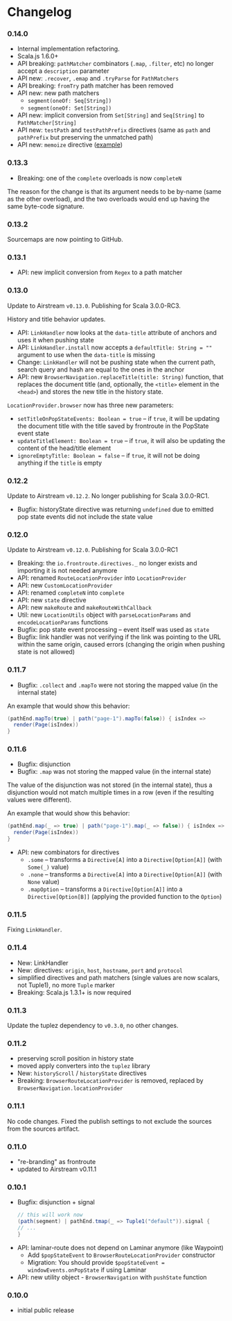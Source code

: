 # Changelog

### 0.14.0

* Internal implementation refactoring.
* Scala.js 1.6.0+
* API breaking: `pathMatcher` combinators (`.map`, `.filter`, etc) no longer accept a `description` parameter
* API new: `.recover`, `.emap` and `.tryParse` for `PathMatchers`
* API breaking: `fromTry` path matcher has been removed
* API new: new path matchers
  * `segment(oneOf: Seq[String])`
  * `segment(oneOf: Set[String])`
* API new: implicit conversion from `Set[String]` and `Seq[String]` to `PathMatcher[String]`
* API new: `testPath` and `testPathPrefix` directives (same as `path` and `pathPrefix` but preserving the unmatched path)
* API new: `memoize` directive ([example](https://frontroute.dev/examples/memoize))

### 0.13.3

* Breaking: one of the `complete` overloads is now `completeN`

The reason for the change is that its argument needs to be by-name (same as the other overload),
and the two overloads would end up having the same byte-code signature.

### 0.13.2

Sourcemaps are now pointing to GitHub.

### 0.13.1

* API: new implicit conversion from `Regex` to a path matcher

### 0.13.0

Update to Airstream `v0.13.0`. Publishing for Scala 3.0.0-RC3.

History and title behavior updates.

* API: `LinkHandler` now looks at the `data-title` attribute of anchors and uses it when pushing state
* API: `LinkHandler.install` now accepts a `defaultTitle: String = ""` argument to use when the `data-title` is missing
* Change: `LinkHandler` will not be pushing state when the current path, search query and hash are equal to the ones in the 
  anchor
* API: new `BrowserNavigation.replaceTitle(title: String)` function, that replaces the document title (and, optionally,
  the `<title>` element in the `<head>`) and stores the new title in the history state.

`LocationProvider.browser` now has three new parameters: 

* `setTitleOnPopStateEvents: Boolean = true` – if `true`, it will be updating the document title with the title saved by frontroute in 
  the PopState event state
* `updateTitleElement: Boolean = true` – if `true`, it will also be updating the content of the head/title element
* `ignoreEmptyTitle: Boolean = false` – if `true`, it will not be doing anything if the `title` is empty

### 0.12.2

Update to Airstream `v0.12.2`. No longer publishing for Scala 3.0.0-RC1.

* Bugfix: historyState directive was returning `undefined` due to emitted pop state events did not include the state value

### 0.12.0

Update to Airstream `v0.12.0`. Publishing for Scala 3.0.0-RC1

* Breaking: the `io.frontroute.directives._` no longer exists and importing it is not needed anymore
* API: renamed `RouteLocationProvider` into `LocationProvider`
* API: new `CustomLocationProvider`
* API: renamed `completeN` into `complete`
* API: new `state` directive
* API: new `makeRoute` and `makeRouteWithCallback`
* Util: new `LocationUtils` object with `parseLocationParams` and `encodeLocationParams` functions
* Bugfix: pop state event processing – event itself was used as `state`
* Bugfix: link handler was not verifying if the link was pointing to the URL within the same origin, caused errors 
  (changing the origin when pushing state is not allowed)

### 0.11.7

* Bugfix: `.collect` and `.mapTo` were not storing the mapped value (in the internal state)

An example that would show this behavior:

```scala
(pathEnd.mapTo(true) | path("page-1").mapTo(false)) { isIndex =>
  render(Page(isIndex))
}
```

### 0.11.6

* Bugfix: disjunction
* Bugfix: `.map` was not storing the mapped value (in the internal state)

The value of the disjunction was not stored (in the internal state), thus a disjunction would not
match multiple times in a row (even if the resulting values were different).

An example that would show this behavior:

```scala
(pathEnd.map(_ => true) | path("page-1").map(_ => false)) { isIndex =>
  render(Page(isIndex))
}
```

* API: new combinators for directives
    * `.some` – transforms a `Directive[A]` into a `Directive[Option[A]]` (with `Some(_)` value)
    * `.none` – transforms a `Directive[A]` into a `Directive[Option[A]]` (with `None` value)
    * `.mapOption` – transforms a `Directive[Option[A]]` into a `Directive[Option[B]]` (applying the provided function to the `Option`)

### 0.11.5

Fixing `LinkHandler`.

### 0.11.4

* New: LinkHandler
* New: directives: `origin`, `host`, `hostname`, `port` and `protocol`
* simplified directives and path matchers (single values are now scalars, not Tuple1), no more `Tuple` marker
* Breaking: Scala.js 1.3.1+ is now required

### 0.11.3

Update the tuplez dependency to `v0.3.0`, no other changes.

### 0.11.2

* preserving scroll position in history state
* moved apply converters into the `tuplez` library  
* New: `historyScroll` / `historyState` directives
* Breaking: `BrowserRouteLocationProvider` is removed, replaced by `BrowserNavigation.locationProvider`

### 0.11.1

No code changes. Fixed the publish settings to not exclude the sources from the sources artifact.

### 0.11.0

* "re-branding" as frontroute
* updated to Airstream v0.11.1

### 0.10.1

* Bugfix: disjunction + signal
  ```scala
  // this will work now
  (path(segment) | pathEnd.tmap(_ => Tuple1("default")).signal { 
  // ...
  }
  ```
* API: laminar-route does not depend on Laminar anymore (like Waypoint)  
  * Add `$popStateEvent` to `BrowserRouteLocationProvider` constructor
  * Migration: You should provide `$popStateEvent = windowEvents.onPopState` if using Laminar
* API: new utility object - `BrowserNavigation` with `pushState` function

### 0.10.0

* initial public release
